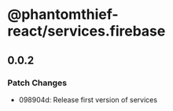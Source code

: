 # @phantomthief-react/services.firebase

## 0.0.2

### Patch Changes

- 098904d: Release first version of services
